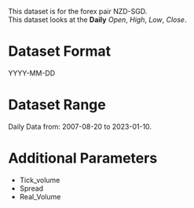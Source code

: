 This dataset is for the forex pair NZD-SGD.    
This dataset looks at the **Daily** _Open_, _High_, _Low_, _Close_.   

# Dataset Format  

YYYY-MM-DD    

# Dataset Range    

Daily Data from: 2007-08-20 to 2023-01-10.    

# Additional Parameters    

* Tick_volume    
* Spread    
* Real_Volume    
 